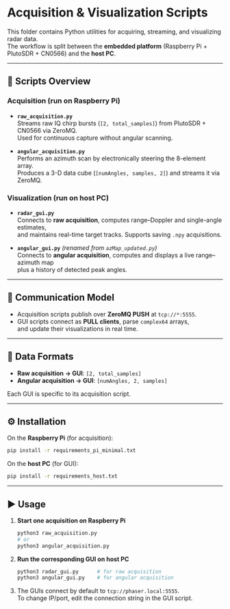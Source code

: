 # Acquisition & Visualization Scripts

This folder contains Python utilities for acquiring, streaming, and visualizing radar data.  
The workflow is split between the **embedded platform** (Raspberry Pi + PlutoSDR + CN0566) and the **host PC**.

---

## 📂 Scripts Overview

### Acquisition (run on Raspberry Pi)

- **`raw_acquisition.py`**  
  Streams raw IQ chirp bursts (`[2, total_samples]`) from PlutoSDR + CN0566 via ZeroMQ.  
  Used for continuous capture without angular scanning.

- **`angular_acquisition.py`**  
  Performs an azimuth scan by electronically steering the 8-element array.  
  Produces a 3-D data cube (`[numAngles, samples, 2]`) and streams it via ZeroMQ.

### Visualization (run on host PC)

- **`radar_gui.py`**  
  Connects to **raw acquisition**, computes range–Doppler and single-angle estimates,  
  and maintains real-time target tracks. Supports saving `.npy` acquisitions.

- **`angular_gui.py`** *(renamed from `azMap_updated.py`)*  
  Connects to **angular acquisition**, computes and displays a live range–azimuth map  
  plus a history of detected peak angles.

---

## 🔗 Communication Model

- Acquisition scripts publish over **ZeroMQ PUSH** at `tcp://*:5555`.  
- GUI scripts connect as **PULL clients**, parse `complex64` arrays,  
  and update their visualizations in real time.

---

## 📐 Data Formats

- **Raw acquisition → GUI**: `[2, total_samples]`  
- **Angular acquisition → GUI**: `[numAngles, 2, samples]`  

Each GUI is specific to its acquisition script.

---

## ⚙️ Installation

On the **Raspberry Pi** (for acquisition):  
```bash
pip install -r requirements_pi_minimal.txt
```

On the **host PC** (for GUI):  
```bash
pip install -r requirements_host.txt
```

---

## ▶️ Usage

1. **Start one acquisition on Raspberry Pi**  
   ```bash
   python3 raw_acquisition.py
   # or
   python3 angular_acquisition.py
   ```

2. **Run the corresponding GUI on host PC**  
   ```bash
   python3 radar_gui.py      # for raw acquisition
   python3 angular_gui.py    # for angular acquisition
   ```

3. The GUIs connect by default to `tcp://phaser.local:5555`.  
   To change IP/port, edit the connection string in the GUI script.
